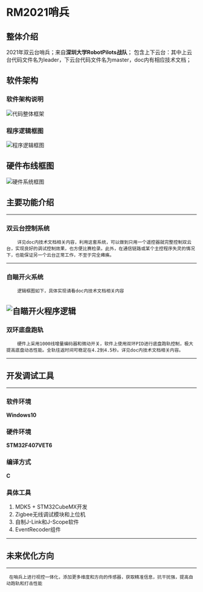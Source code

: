 # RM2021哨兵

## 整体介绍
2021年双云台哨兵；来自**深圳大学RobotPilots战队**；
包含上下云台：其中上云台代码文件名为leader，下云台代码文件名为master，doc内有相应技术文档；

## 软件架构
### 软件架构说明

![代码整体框架](https://github.com/Sangqianli/RM2021_Sentry/blob/main/doc/%E4%BB%A3%E7%A0%81%E6%95%B4%E4%BD%93%E6%A1%86%E6%9E%B6.png)

### 程序逻辑框图

![程序逻辑框图](https://github.com/Sangqianli/RM2021_Sentry/blob/main/doc/%E7%A8%8B%E5%BA%8F%E9%80%BB%E8%BE%91%E6%A1%86%E5%9B%BE.png)


## 硬件布线框图

![硬件系统框图](https://github.com/Sangqianli/RM2021_Sentry/blob/main/doc/%E7%A1%AC%E4%BB%B6%E7%B3%BB%E7%BB%9F%E6%A1%86%E5%9B%BE.png)

## 主要功能介绍
---
### 双云台控制系统
		详见doc内技术文档相关内容，利用这套系统，可以做到只用一个遥控器就完整控制双云台，实现良好的调试控制效果，也方便比赛检录。此外，在通信链路或某个主控程序失灵的情况下，也能保证另一个云台正常工作，不至于完全瘫痪。
---
### 自瞄开火系统
		逻辑框图如下，具体实现请看doc内技术文档相关内容
![自瞄开火程序逻辑](https://github.com/Sangqianli/RM2021_Sentry/blob/main/doc/%E8%87%AA%E7%9E%84%E5%BC%80%E7%81%AB%E7%A8%8B%E5%BA%8F%E9%80%BB%E8%BE%91.png)
---
### 双环底盘跑轨
		硬件上采用1000线增量编码器和微动开关，软件上使用双环PID进行底盘跑轨控制，极大提高底盘动态性能。全轨往返时间可稳定在4.2到4.5秒。详见doc内技术文档相关内容。
---
## 开发调试工具
---
### 软件环境
**Windows10**
### 硬件环境
**STM32F407VET6**
### 编译方式
**C**
### 具体工具
1. MDK5 + STM32CubeMX开发
2. Zigbee无线调试模块和上位机
3. 自制J-Link和J-Scope软件
4. EventRecoder组件 

---
## 未来优化方向
---
	 在哨兵上进行视控一体化，添加更多维度和方向的传感器，获取精准信息，抗干扰强，提高自动跑轨和打击性能 

